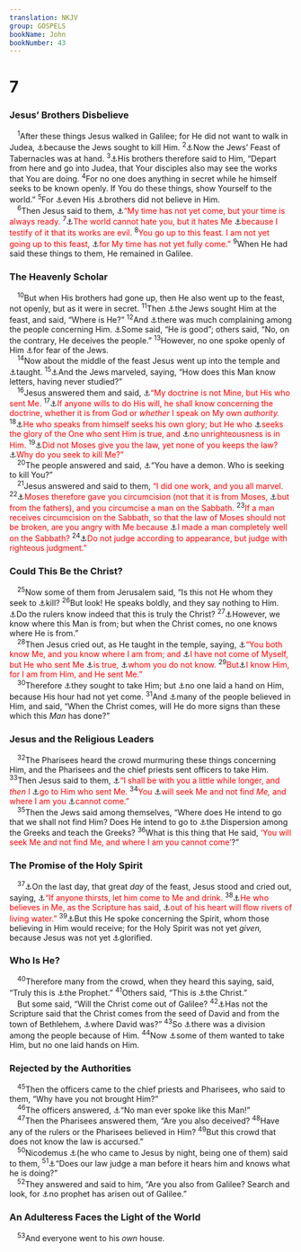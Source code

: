 ```yaml
---
translation: NKJV
group: GOSPELS
bookName: John 
bookNumber: 43
---
```


<div class="title"><h1>7</h1><h3>Jesus’ Brothers Disbelieve</h3></div>
<span class="verse gi_7_1"> <sup>1</sup>After these things Jesus walked in Galilee; for He did not want to walk in Judea, <a data-toggle="tooltip" data-placement="bottom" title="Matt. 21:38; 26:4; John 5:18; 7:19, 25; 8:37, 40">⚓</a>because the Jews sought to kill Him. </span>
<span class="verse gi_7_2"><sup>2</sup><a data-toggle="tooltip" data-placement="bottom" title="Lev. 23:34; Deut. 16:13–15; Neh. 8:14, 18; Zech. 14:16–19">⚓</a>Now the Jews’ Feast of Tabernacles was at hand. </span>
<span class="verse gi_7_3"><sup>3</sup><a data-toggle="tooltip" data-placement="bottom" title="Matt. 12:46; Mark 3:21; John 7:5, 10; Acts 1:14">⚓</a>His brothers therefore said to Him, “Depart from here and go into Judea, that Your disciples also may see the works that You are doing. </span>
<span class="verse gi_7_4"><sup>4</sup>For no one does anything in secret while he himself seeks to be known openly. If You do these things, show Yourself to the world.” </span>
<span class="verse gi_7_5"><sup>5</sup>For <a data-toggle="tooltip" data-placement="bottom" title="Ps. 69:8; Mic. 7:6">⚓</a>even His <a data-toggle="tooltip" data-placement="bottom" title="Matt. 12:46; 13:55; Mark 3:21; John 7:3, 10">⚓</a>brothers did not believe in Him.<br/></span>
<span class="verse gi_7_6"> <sup>6</sup>Then Jesus said to them, <a data-toggle="tooltip" data-placement="bottom" title="John 2:4; 8:20">⚓</a><font color="red">“My time has not yet come, but your time is always ready.</font></span>
<span class="verse gi_7_7"><sup>7</sup><a data-toggle="tooltip" data-placement="bottom" title="(John 15:19)">⚓</a><font color="red">The world cannot hate you, but it hates Me </font><a data-toggle="tooltip" data-placement="bottom" title="John 3:19">⚓</a><font color="red">because I testify of it that its works are evil.</font></span>
<span class="verse gi_7_8"><sup>8</sup><font color="red">You go up to this feast. I am not yet going up to this feast, </font><a data-toggle="tooltip" data-placement="bottom" title="John 8:20">⚓</a><font color="red">for My time has not yet fully come.”</font></span>
<span class="verse gi_7_9"><sup>9</sup>When He had said these things to them, He remained in Galilee.<br/></span>
<div class="title"><h3>The Heavenly Scholar</h3></div>
<span class="verse gi_7_10"> <sup>10</sup>But when His brothers had gone up, then He also went up to the feast, not openly, but as it were in secret. </span>
<span class="verse gi_7_11"><sup>11</sup>Then <a data-toggle="tooltip" data-placement="bottom" title="John 11:56">⚓</a>the Jews sought Him at the feast, and said, “Where is He?” </span>
<span class="verse gi_7_12"><sup>12</sup>And <a data-toggle="tooltip" data-placement="bottom" title="John 9:16; 10:19">⚓</a>there was much complaining among the people concerning Him. <a data-toggle="tooltip" data-placement="bottom" title="Matt. 21:46; Luke 7:16; John 6:14; 7:40">⚓</a>Some said, “He is good”; others said, “No, on the contrary, He deceives the people.” </span>
<span class="verse gi_7_13"><sup>13</sup>However, no one spoke openly of Him <a data-toggle="tooltip" data-placement="bottom" title="(John 9:22; 12:42; 19:38)">⚓</a>for fear of the Jews.<br/></span>
<span class="verse gi_7_14"> <sup>14</sup>Now about the middle of the feast Jesus went up into the temple and <a data-toggle="tooltip" data-placement="bottom" title="Ps. 22:22; Matt. 4:23; 5:2; 7:29; Mark 6:34; Luke 4:15; 5:3; John 8:2">⚓</a>taught. </span>
<span class="verse gi_7_15"><sup>15</sup><a data-toggle="tooltip" data-placement="bottom" title="Matt. 13:54; Mark 6:2; (Luke 4:22); Acts 2:7">⚓</a>And the Jews marveled, saying, “How does this Man know letters, having never studied?”<br/></span>
<span class="verse gi_7_16"> <sup>16</sup>Jesus answered them and said, <a data-toggle="tooltip" data-placement="bottom" title="Deut. 18:15, 18, 19; John 3:11">⚓</a><font color="red">“My doctrine is not Mine, but His who sent Me.</font></span>
<span class="verse gi_7_17"><sup>17</sup><a data-toggle="tooltip" data-placement="bottom" title="Ps. 25:9, 14; Prov. 3:32; Dan. 12:10; John 3:21; 8:43">⚓</a><font color="red">If anyone wills to do His will, he shall know concerning the doctrine, whether it is from God or <i>whether</i> I speak on My own <i>authority.</i></font></span>
<span class="verse gi_7_18"><sup>18</sup><a data-toggle="tooltip" data-placement="bottom" title="John 5:41">⚓</a><font color="red">He who speaks from himself seeks his own glory; but He who </font><a data-toggle="tooltip" data-placement="bottom" title="John 8:50">⚓</a><font color="red">seeks the glory of the One who sent Him is true, and </font><a data-toggle="tooltip" data-placement="bottom" title="John 8:46; (2 Cor. 5:21; Heb. 4:15; 7:26; 1 Pet. 1:19; 2:22)">⚓</a><font color="red">no unrighteousness is in Him.</font></span>
<span class="verse gi_7_19"><sup>19</sup><a data-toggle="tooltip" data-placement="bottom" title="Ex. 24:3; Deut. 33:4; Acts 7:38">⚓</a><font color="red">Did not Moses give you the law, yet none of you keeps the law? </font><a data-toggle="tooltip" data-placement="bottom" title="Matt. 12:14">⚓</a><font color="red">Why do you seek to kill Me?”</font><br/></span>
<span class="verse gi_7_20"> <sup>20</sup>The people answered and said, <a data-toggle="tooltip" data-placement="bottom" title="John 8:48, 52">⚓</a>“You have a demon. Who is seeking to kill You?”<br/></span>
<span class="verse gi_7_21"> <sup>21</sup>Jesus answered and said to them, <font color="red">“I did one work, and you all marvel.</font></span>
<span class="verse gi_7_22"><sup>22</sup><a data-toggle="tooltip" data-placement="bottom" title="Lev. 12:3">⚓</a><font color="red">Moses therefore gave you circumcision (not that it is from Moses, </font><a data-toggle="tooltip" data-placement="bottom" title="Gen. 17:9–14; Acts 7:8">⚓</a><font color="red">but from the fathers), and you circumcise a man on the Sabbath.</font></span>
<span class="verse gi_7_23"><sup>23</sup><font color="red">If a man receives circumcision on the Sabbath, so that the law of Moses should not be broken, are you angry with Me because </font><a data-toggle="tooltip" data-placement="bottom" title="John 5:8, 9, 16">⚓</a><font color="red">I made a man completely well on the Sabbath?</font></span>
<span class="verse gi_7_24"><sup>24</sup><a data-toggle="tooltip" data-placement="bottom" title="Deut. 1:16; Prov. 24:23; John 8:15; James 2:1">⚓</a><font color="red">Do not judge according to appearance, but judge with righteous judgment.”</font><br/></span>
<div class="title"><h3>Could This Be the Christ?</h3></div>
<span class="verse gi_7_25"> <sup>25</sup>Now some of them from Jerusalem said, “Is this not He whom they seek to <a data-toggle="tooltip" data-placement="bottom" title="Matt. 21:38; 26:4; Luke 22:2; John 5:18; 8:37, 40">⚓</a>kill? </span>
<span class="verse gi_7_26"><sup>26</sup>But look! He speaks boldly, and they say nothing to Him. <a data-toggle="tooltip" data-placement="bottom" title="John 7:48">⚓</a>Do the rulers know indeed that this is truly the Christ? </span>
<span class="verse gi_7_27"><sup>27</sup><a data-toggle="tooltip" data-placement="bottom" title="Matt. 13:55; Mark 6:3; Luke 4:22">⚓</a>However, we know where this Man is from; but when the Christ comes, no one knows where He is from.”<br/></span>
<span class="verse gi_7_28"> <sup>28</sup>Then Jesus cried out, as He taught in the temple, saying, <a data-toggle="tooltip" data-placement="bottom" title="John 8:14">⚓</a><font color="red">“You both know Me, and you know where I am from; and </font><a data-toggle="tooltip" data-placement="bottom" title="John 5:43">⚓</a><font color="red">I have not come of Myself, but He who sent Me </font><a data-toggle="tooltip" data-placement="bottom" title="Rom. 3:4">⚓</a><font color="red">is true, </font><a data-toggle="tooltip" data-placement="bottom" title="John 1:18; 8:55">⚓</a><font color="red">whom you do not know.</font></span>
<span class="verse gi_7_29"><sup>29</sup><font color="red">But</font><a data-toggle="tooltip" data-placement="bottom" title="Matt. 11:27; John 8:55; 17:25">⚓</a><font color="red">I know Him, for I am from Him, and He sent Me.”</font><br/></span>
<span class="verse gi_7_30"> <sup>30</sup>Therefore <a data-toggle="tooltip" data-placement="bottom" title="Mark 11:18">⚓</a>they sought to take Him; but <a data-toggle="tooltip" data-placement="bottom" title="Matt. 21:46; John 7:32, 44; 8:20; 10:39">⚓</a>no one laid a hand on Him, because His hour had not yet come. </span>
<span class="verse gi_7_31"><sup>31</sup>And <a data-toggle="tooltip" data-placement="bottom" title="Matt. 12:23">⚓</a>many of the people believed in Him, and said, “When the Christ comes, will He do more signs than these which this <i>Man</i> has done?”<br/></span>
<div class="title"><h3>Jesus and the Religious Leaders</h3></div>
<span class="verse gi_7_32"> <sup>32</sup>The Pharisees heard the crowd murmuring these things concerning Him, and the Pharisees and the chief priests sent officers to take Him. </span>
<span class="verse gi_7_33"><sup>33</sup>Then Jesus said to them, <a data-toggle="tooltip" data-placement="bottom" title="John 13:33">⚓</a><font color="red">“I shall be with you a little while longer, and <i>then</i> I </font><a data-toggle="tooltip" data-placement="bottom" title="(Mark 16:19; Luke 24:51; Acts 1:9; Heb. 9:24; 1 Pet. 3:22)">⚓</a><font color="red">go to Him who sent Me.</font></span>
<span class="verse gi_7_34"><sup>34</sup><font color="red">You </font><a data-toggle="tooltip" data-placement="bottom" title="Hos. 5:6">⚓</a><font color="red">will seek Me and not find <i>Me,</i> and where I am you </font><a data-toggle="tooltip" data-placement="bottom" title="(Matt. 5:20; 1 Cor. 6:9; 15:50; Rev. 21:27)">⚓</a><font color="red">cannot come.”</font><br/></span>
<span class="verse gi_7_35"> <sup>35</sup>Then the Jews said among themselves, “Where does He intend to go that we shall not find Him? Does He intend to go to <a data-toggle="tooltip" data-placement="bottom" title="Ps. 147:2; (Is. 11:12; 56:8; Zeph. 3:10); James 1:1; 1 Pet. 1:1">⚓</a>the Dispersion among the Greeks and teach the Greeks? </span>
<span class="verse gi_7_36"><sup>36</sup>What is this thing that He said, <font color="red">‘You will seek Me and not find Me, and where I am you cannot come’</font>?”<br/></span>
<div class="title"><h3>The Promise of the Holy Spirit</h3></div>
<span class="verse gi_7_37"> <sup>37</sup><a data-toggle="tooltip" data-placement="bottom" title="Lev. 23:36; Num. 29:35; Neh. 8:18">⚓</a>On the last day, that great <i>day</i> of the feast, Jesus stood and cried out, saying, <a data-toggle="tooltip" data-placement="bottom" title="(Is. 55:1)">⚓</a><font color="red">“If anyone thirsts, let him come to Me and drink.</font></span>
<span class="verse gi_7_38"><sup>38</sup><a data-toggle="tooltip" data-placement="bottom" title="Deut. 18:15">⚓</a><font color="red">He who believes in Me, as the Scripture has said, </font><a data-toggle="tooltip" data-placement="bottom" title="Is. 12:3; 43:20; 44:3; 55:1; (John 6:35); Rev. 21:6; 22:17">⚓</a><font color="red">out of his heart will flow rivers of living water.”</font></span>
<span class="verse gi_7_39"><sup>39</sup><a data-toggle="tooltip" data-placement="bottom" title="Is. 44:3; (Joel 2:28); John 1:33">⚓</a>But this He spoke concerning the Spirit, whom those believing in Him would receive; for the Holy Spirit was not yet <i>given,</i> because Jesus was not yet <a data-toggle="tooltip" data-placement="bottom" title="John 12:16; 13:31; 17:5">⚓</a>glorified.<br/></span>
<div class="title"><h3>Who Is He?</h3></div>
<span class="verse gi_7_40"> <sup>40</sup>Therefore many from the crowd, when they heard this saying, said, “Truly this is <a data-toggle="tooltip" data-placement="bottom" title="Deut. 18:15, 18">⚓</a>the Prophet.” </span>
<span class="verse gi_7_41"><sup>41</sup>Others said, “This is <a data-toggle="tooltip" data-placement="bottom" title="John 4:42; 6:69">⚓</a>the Christ.”<br/> But some said, “Will the Christ come out of Galilee? </span>
<span class="verse gi_7_42"><sup>42</sup><a data-toggle="tooltip" data-placement="bottom" title="Ps. 132:11; Jer. 23:5; Mic. 5:2; Matt. 2:5; (Luke 2:4)">⚓</a>Has not the Scripture said that the Christ comes from the seed of David and from the town of Bethlehem, <a data-toggle="tooltip" data-placement="bottom" title="1 Sam. 16:1, 4">⚓</a>where David was?” </span>
<span class="verse gi_7_43"><sup>43</sup>So <a data-toggle="tooltip" data-placement="bottom" title="John 7:12">⚓</a>there was a division among the people because of Him. </span>
<span class="verse gi_7_44"><sup>44</sup>Now <a data-toggle="tooltip" data-placement="bottom" title="John 7:30">⚓</a>some of them wanted to take Him, but no one laid hands on Him.<br/></span>
<div class="title"><h3>Rejected by the Authorities</h3></div>
<span class="verse gi_7_45"> <sup>45</sup>Then the officers came to the chief priests and Pharisees, who said to them, “Why have you not brought Him?”<br/></span>
<span class="verse gi_7_46"> <sup>46</sup>The officers answered, <a data-toggle="tooltip" data-placement="bottom" title="Matt. 13:54, 56; Luke 4:22">⚓</a>“No man ever spoke like this Man!”<br/></span>
<span class="verse gi_7_47"> <sup>47</sup>Then the Pharisees answered them, “Are you also deceived? </span>
<span class="verse gi_7_48"><sup>48</sup>Have any of the rulers or the Pharisees believed in Him? </span>
<span class="verse gi_7_49"><sup>49</sup>But this crowd that does not know the law is accursed.”<br/></span>
<span class="verse gi_7_50"> <sup>50</sup>Nicodemus <a data-toggle="tooltip" data-placement="bottom" title="John 3:1, 2; 19:39">⚓</a>(he who came to Jesus by night, being one of them) said to them, </span>
<span class="verse gi_7_51"><sup>51</sup><a data-toggle="tooltip" data-placement="bottom" title="Deut. 1:16, 17; 19:15">⚓</a>“Does our law judge a man before it hears him and knows what he is doing?”<br/></span>
<span class="verse gi_7_52"> <sup>52</sup>They answered and said to him, “Are you also from Galilee? Search and look, for <a data-toggle="tooltip" data-placement="bottom" title="(Is. 9:1, 2); Matt. 4:15">⚓</a>no prophet has arisen out of Galilee.”<br/></span>
<div class="title"><h3>An Adulteress Faces the Light of the World</h3></div>
<span class="verse gi_7_53"> <sup>53</sup>And everyone went to his <i>own</i> house.<br/></span>
